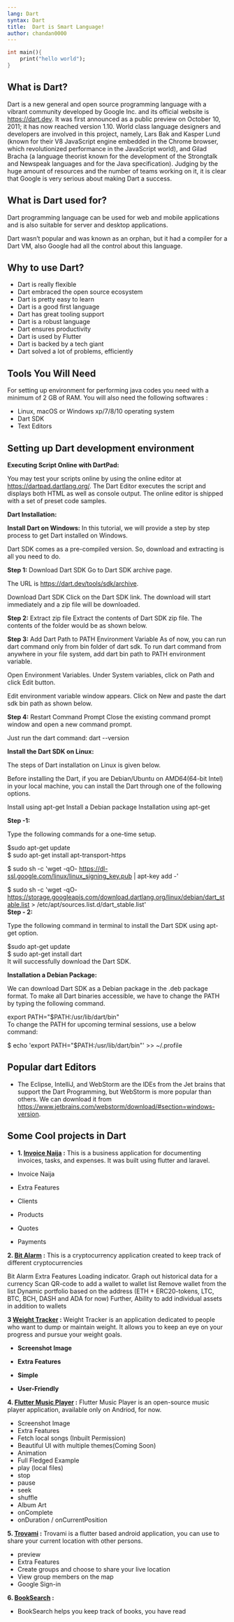 ```yaml
---
lang: Dart
syntax: Dart
title:  Dart is Smart Language!
author: chandan0000
---
```


```dart
int main(){
    print("hello world");
}
```
## What is Dart?
Dart is a new general and open source programming language with a vibrant community developed by Google Inc. and its official website is https://dart.dev. It was first announced as a public preview on October 10, 2011; it has now reached version 1.10. World class language designers and developers are involved in this project, namely, Lars Bak and Kasper Lund (known for their V8 JavaScript engine embedded in the Chrome browser, which revolutionized performance in the JavaScript world), and Gilad Bracha (a language theorist known for the development of the Strongtalk and Newspeak languages and for the Java specification). Judging by the huge amount of resources and the number of teams working on it, it is clear that Google is very serious about making Dart a success.

## What is Dart used for?
Dart programming language can be used for web and mobile applications and is also suitable for server and desktop applications.

Dart wasn’t popular and was known as an orphan, but it had a compiler for a Dart VM, also Google had all the control about this language.

## Why to use Dart?
- Dart is really flexible
- Dart embraced the open source ecosystem
- Dart is pretty easy to learn
- Dart is a good first language
- Dart has great tooling support
- Dart is a robust language
- Dart ensures productivity
- Dart is used by Flutter
- Dart is backed by a tech giant
- Dart solved a lot of problems, efficiently

## Tools You Will Need
For setting up environment for performing java codes you need with a minimum of 2 GB of RAM.
You will also need the following softwares :
- Linux, macOS or Windows xp/7/8/10 operating system
- Dart SDK
- Text Editors


## Setting up Dart development environment
**Executing Script Online with DartPad:**

You may test your scripts online by using the online editor at https://dartpad.dartlang.org/. The Dart Editor executes the script and displays both HTML as well as console output. The online editor is shipped with a set of preset code samples.



**Dart Installation:**
 
 
**Install Dart on Windows:**
In this tutorial, we will provide a step by step process to get Dart installed on Windows.

Dart SDK comes as a pre-compiled version. So, download and extracting is all you need to do.

**Step 1:** Download Dart SDK
Go to Dart SDK archive page.

The URL is https://dart.dev/tools/sdk/archive.

Download Dart SDK
Click on the Dart SDK link. The download will start immediately and a zip file will be downloaded.

**Step 2:** Extract zip file
Extract the contents of Dart SDK zip file. The contents of the folder would be as shown below.

**Step 3:**
 Add Dart Path to PATH Environment Variable
As of now, you can run dart command only from bin folder of dart sdk. To run dart command from anywhere in your file system, add dart bin path to PATH environment variable.

Open Environment Variables. Under System variables, click on Path and click Edit button.

Edit environment variable window appears. Click on New and paste the dart sdk bin path as shown below.

**Step 4:** Restart Command Prompt
Close the existing command prompt window and open a new command prompt.

Just run the dart command:  dart --version


**Install the Dart SDK on Linux:**


The steps of Dart installation on Linux is given below.

Before installing the Dart, if you are Debian/Ubuntu on AMD64(64-bit Intel) in your local machine, you can install the Dart through one of the following options.

Install using apt-get
Install a Debian package
Installation using apt-get

**Step -1:**

 Type the following commands for a one-time setup.

$sudo apt-get update  
$ sudo apt-get install apt-transport-https  
  
$ sudo sh -c 'wget -qO- https://dl-ssl.google.com/linux/linux_signing_key.pub | apt-key add -'  
  
$ sudo sh -c 'wget -qO- https://storage.googleapis.com/download.dartlang.org/linux/debian/dart_stable.list > /etc/apt/sources.list.d/dart_stable.list'  
**Step - 2:**

 Type the following command in terminal to install the Dart SDK using apt-get option.

$sudo apt-get update  
$ sudo apt-get install dart  
It will successfully download the Dart SDK.


**Installation a Debian Package:**

We can download Dart SDK as a Debian package in the .deb package format. To make all Dart binaries accessible, we have to change the PATH by typing the following command.

export PATH="$PATH:/usr/lib/dart/bin"  
To change the PATH for upcoming terminal sessions, use a below command:

$ echo 'export PATH="$PATH:/usr/lib/dart/bin"' >> ~/.profile  


## Popular dart Editors 
- The Eclipse, IntelliJ, and WebStorm are the IDEs from the Jet brains that support the Dart Programming, but WebStorm is more popular than others. We can download it from https://www.jetbrains.com/webstorm/download/#section=windows-version.


## Some Cool projects in Dart

- **1. [Invoice Naija](https://github.com/invoiceninja/admin-portal) :** This is a business application for documenting invoices, tasks, and expenses.
It was built using flutter and laravel.

- Invoice Naija
- Extra Features
- Clients
- Products
- Quotes
- Payments
 

**2. [Bit Alarm](https://github.com/damoonrashidi/bitalarm) :** This is a cryptocurrency application created to keep track of different cryptocurrencies

Bit Alarm
Extra Features
Loading indicator.
 Graph out historical data for a currency
Scan QR-code to add a wallet to wallet list
 Remove wallet from the list
 Dynamic portfolio based on the address (ETH + ERC20-tokens, LTC, BTC, BCH, DASH and ADA for now)
 Further, Ability to add individual assets in addition to wallets

**3 [Weight Tracker](https://github.com/MSzalek-Mobile/weight_tracker) :** Weight Tracker is an application dedicated to people who want to dump or maintain weight. It allows you to keep an eye on your progress and pursue your weight goals.

- **Screenshot Image**

- **Extra Features**

- **Simple**

- **User-Friendly** 

**4. [Flutter Music Player](https://github.com/iampawan/Flutter-Music-Player) :**
Flutter Music Player is an open-source music player application, available only on Andriod, for now.

- Screenshot Image
- Extra Features
- Fetch local songs (Inbuilt Permission)
- Beautiful UI with multiple themes(Coming Soon)
- Animation
- Full Fledged Example
- play (local files)
- stop
- pause
- seek
- shuffle
- Album Art
- onComplete
- onDuration / onCurrentPosition

**5. [Trovami](https://github.com/Samaritan1011001/Trovami) :**
Trovami is a flutter based android application, you can use to share your current location with other persons.

- preview
- Extra Features
- Create groups and choose to share your live location
- View group members on the map
- Google Sign-in

**6. [BookSearch](https://github.com/Norbert515/BookSearch) :**

- BookSearch helps you keep track of books, you have read
